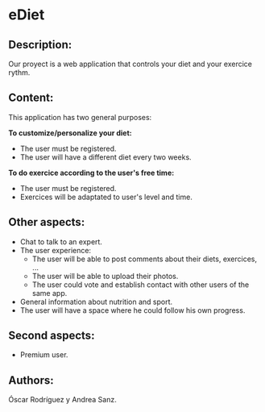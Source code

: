 # eDiet

## Description:

Our proyect is a web application that controls your diet and your exercice rythm.

## Content:

This application has two general purposes:

**To customize/personalize your diet:**
* The user must be registered.
* The user will have a different diet every two weeks.

**To do exercice according to the user's free time:**
* The user must be registered.
* Exercices will be adaptated to user's level and time.

## Other aspects:

* Chat to talk to an expert.
* The user experience:
    * The user will be able to post comments about their diets, exercices, ...
    * The user will be able to upload their photos.
    * The user could vote and establish contact with other users of the same app.
* General information about nutrition and sport.
* The user will have a space where he could follow his own progress.

## Second aspects:
* Premium user.

## Authors:

Óscar Rodríguez y Andrea Sanz.
